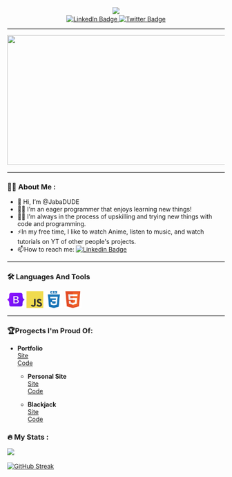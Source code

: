 <div id="header" align="center">
  <img src="https://media.giphy.com/media/ve43TyDQ3B4me7d22z/giphy.gif" width="100"/>
  <div id="badges">
  <a href = "https://www.linkedin.com/in/dakota-keast-93a86984/">
  <img src="https://img.shields.io/badge/LinkedIn-0077B5?style=for-the-badge&logo=linkedin&logoColor=white" alt="LinkedIn Badge">
  </a>
  <a href="https://twitter.com/jabasmeow">
    <img src="https://img.shields.io/badge/Twitter-1DA1F2?style=for-the-badge&logo=twitter&logoColor=white" alt="Twitter Badge"/>
  </a>
</div>
</div>

---

<div align="center">
  <img src="https://media.giphy.com/media/sULKEgDMX8LcI/giphy.gif" width="600" height="300"/>
</div>

---

### :man_technologist: About Me :


- 👋 Hi, I’m @JabaDUDE
- :student: I’m an eager programmer that enjoys learning new things!
- 👨‍🏫 I’m always in the process of upskilling and trying new things with code and programming.
- ⚡In my free time, I like to watch Anime, listen to music, and watch tutorials on YT of other people's projects.
- :mailbox:How to reach me: [![Linkedin Badge](https://img.shields.io/badge/LinkedIn-0077B5?style=for-the-badge&logo=linkedin&logoColor=white)](https://www.linkedin.com/in/dakota-keast-93a86984/)

---

### 🛠️ Languages And Tools

<div id="languages">
<img src="https://github.com/devicons/devicon/blob/master/icons/bootstrap/bootstrap-original.svg"  title="Bootstrap" alt="Bootstrap" width="40" height="40">
<img src="https://github.com/devicons/devicon/blob/master/icons/javascript/javascript-original.svg" title="JavaScript" alt="JavaScript" width="40" height="40">
<img src="https://github.com/devicons/devicon/blob/master/icons/css3/css3-plain-wordmark.svg"  title="CSS3" alt="CSS" width="40" height="40">
<img src="https://github.com/devicons/devicon/blob/master/icons/html5/html5-original.svg" title="HTML5" alt="HTML" width="40" height="40">
</div>

---
### 🏆Progects I'm Proud Of:

- **Portfolio** <br/>
  [Site](https://jabadude.github.io/portfolio-site/) <br/>
  [Code](https://github.com/JabaDUDE/portfolio-site)

  - **Personal Site** <br/>
  [Site](https://jabadude.github.io/react-personal/) <br/>
  [Code](https://github.com/JabaDUDE/react-personal)

  - **Blackjack** <br/>
  [Site](https://jabadude.github.io/blackjack-site/) <br/>
  [Code](https://github.com/JabaDUDE/blackjack-site)

### :fire: My Stats :
<img src='https://www.codewars.com/users/JabaDUDE/badges/large'>

[![GitHub Streak](http://github-readme-streak-stats.herokuapp.com?user=JabaDUDE&theme=tokyonight&hide_border=true&date_format=M%20j%5B%2C%20Y%5D)](https://git.io/streak-stats)


<!---
JabaDUDE/JabaDUDE is a ✨ special ✨ repository because its `README.md` (this file) appears on your GitHub profile.
You can click the Preview link to take a look at your changes.
--->

